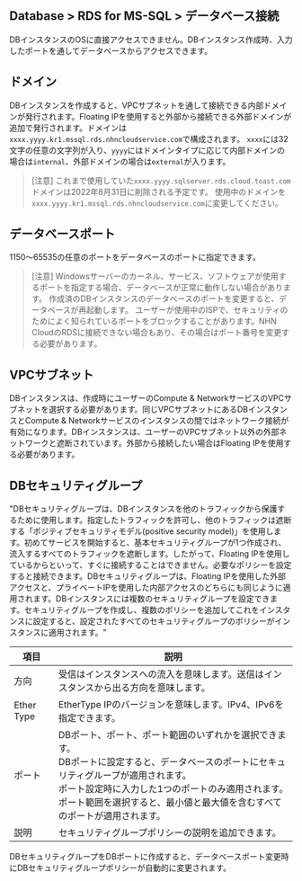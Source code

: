 ## Database > RDS for MS-SQL > データベース接続

DBインスタンスのOSに直接アクセスできません。DBインスタンス作成時、入力したポートを通してデータベースからアクセスできます。

## ドメイン

DBインスタンスを作成すると、VPCサブネットを通して接続できる内部ドメインが発行されます。Floating IPを使用すると外部から接続できる外部ドメインが追加で発行されます。ドメインは`xxxx.yyyy.kr1.mssql.rds.nhncloudservice.com`で構成されます。 `xxxx`には32文字の任意の文字列が入り、`yyyy`にはドメインタイプに応じて内部ドメインの場合は`internal`、外部ドメインの場合は`external`が入ります。


> [注意]
> これまで使用していた`xxxx.yyyy.sqlserver.rds.cloud.toast.com`ドメインは2022年8月31日に削除される予定です。
> 使用中のドメインを`xxxx.yyyy.kr1.mssql.rds.nhncloudservice.com`に変更してください。


## データベースポート

1150～65535の任意のポートをデータベースのポートに指定できます。

> [注意]
> Windowsサーバーのカーネル、サービス、ソフトウェアが使用するポートを指定する場合、データベースが正常に動作しない場合があります。
> 作成済のDBインスタンスのデータベースのポートを変更すると、データベースが再起動します。
> ユーザーが使用中のISPで、セキュリティのためによく知られているポートをブロックすることがあります。NHN CloudのRDSに接続できない場合もあり、その場合はポート番号を変更する必要があります。

## VPCサブネット

DBインスタンスは、作成時にユーザーのCompute & NetworkサービスのVPCサブネットを選択する必要があります。同じVPCサブネットにあるDBインスタンスとCompute & Networkサービスのインスタンスの間ではネットワーク接続が有効になります。DBインスタンスは、ユーザーのVPCサブネット以外の外部ネットワークと遮断されています。外部から接続したい場合はFloating IPを使用する必要があります。

## DBセキュリティグループ

"DBセキュリティグループは、DBインスタンスを他のトラフィックから保護するために使用します。指定したトラフィックを許可し、他のトラフィックは遮断する「ポジティブセキュリティモデル(positive security model)」を使用します。初めてサービスを開始すると、基本セキュリティグループが1つ作成され、流入するすべてのトラフィックを遮断します。したがって、Floating IPを使用しているからといって、すぐに接続することはできません。必要なポリシーを設定すると接続できます。DBセキュリティグループは、Floating IPを使用した外部アクセスと、プライベートIPを使用した内部アクセスのどちらにも同じように適用されます。DBインスタンスには複数のセキュリティグループを設定できます。セキュリティグループを作成し、複数のポリシーを追加してこれをインスタンスに設定すると、設定されたすべてのセキュリティグループのポリシーがインスタンスに適用されます。"

| 項目      | 説明                                                                                                                                                      |
| ----------- |-----------------------------------------------------------------------------------------------------------------------------------------------------------|
| 方向      | 受信はインスタンスへの流入を意味します。送信はインスタンスから出る方向を意味します。                                                                                                       |
| Ether Type  | EtherType IPのバージョンを意味します。IPv4、IPv6を指定できます。                                                                                                          |
| ポート      | DBポート、ポート、ポート範囲のいずれかを選択できます。 <br> DBポートに設定すると、データベースのポートにセキュリティグループが適用されます。 <br> ポート設定時に入力した1つのポートのみ適用されます。 <br> ポート範囲を選択すると、最小値と最大値を含むすべてのポートが適用されます。 |
| 説明      | セキュリティグループポリシーの説明を追加できます。                                                                                                                              |

DBセキュリティグループをDBポートに作成すると、データベースポート変更時にDBセキュリティグループポリシーが自動的に変更されます。
